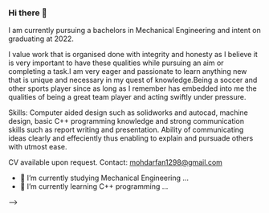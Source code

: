 ### Hi there 👋

I am currently pursuing a bachelors in Mechanical Engineering and intent on graduating at 2022.

I value work that is organised done with integrity and honesty as I believe it is very important to have these qualities while pursuing an aim or completing a task.I am very eager and passionate to learn anything new that is unique and necessary in my quest of knowledge.Being a soccer and other sports player since as long as I remember has embedded into me the qualities of being a great team player and acting swiftly under pressure.

Skills: Computer aided design such as solidworks and autocad, machine design, basic C++ programming knowledge and strong communication skills such as report writing and presentation.
Ability of communicating ideas clearly and effeciently thus enabling to explain and pursuade others with utmost ease.

CV available upon request.
Contact: mohdarfan1298@gmail.com

- 🔭 I’m currently studying Mechanical Engineering  ...
- 🌱 I’m currently learning C++ programming  ...

-->
